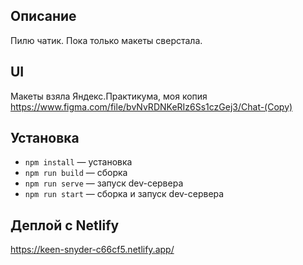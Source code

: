 ## Описание

Пилю чатик. Пока только макеты сверстала.

## UI

Макеты взяла Яндекс.Практикума, моя копия https://www.figma.com/file/bvNvRDNKeRIz6Ss1czGej3/Chat-(Copy)

## Установка

- `npm install` — установка
- `npm run build` — сборка
- `npm run serve` — запуск dev-сервера
- `npm run start` — сборка и запуск dev-сервера

## Деплой с Netlify

https://keen-snyder-c66cf5.netlify.app/



